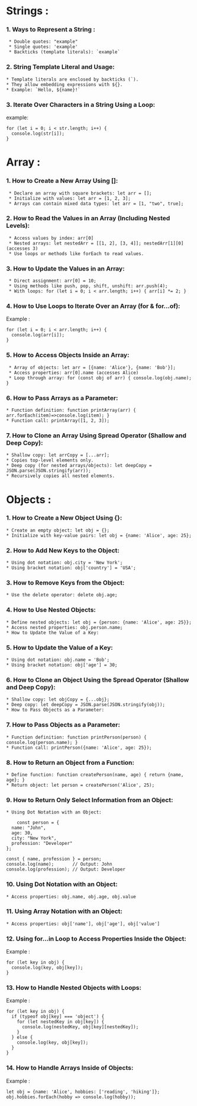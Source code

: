 # Strings :

### 1. Ways to Represent a String :
     
     * Double quotes: "example"
     * Single quotes: 'example'
     * Backticks (template literals): `example`


### 2. String Template Literal and Usage:
    
    * Template literals are enclosed by backticks (`).
    * They allow embedding expressions with ${}.
    * Example: `Hello, ${name}!`


### 3. Iterate Over Characters in a String Using a Loop:
    
example:

```
for (let i = 0; i < str.length; i++) {
  console.log(str[i]);
}

```

# Array :

### 1. How to Create a New Array Using []:
     
     * Declare an array with square brackets: let arr = [];
     * Initialize with values: let arr = [1, 2, 3];
     * Arrays can contain mixed data types: let arr = [1, "two", true];


### 2. How to Read the Values in an Array (Including Nested Levels):
     
     * Access values by index: arr[0]
     * Nested arrays: let nestedArr = [[1, 2], [3, 4]]; nestedArr[1][0] (accesses 3)
     * Use loops or methods like forEach to read values.
     

### 3. How to Update the Values in an Array:
     
     * Direct assignment: arr[0] = 10;
     * Using methods like push, pop, shift, unshift: arr.push(4);
     * With loops: for (let i = 0; i < arr.length; i++) { arr[i] *= 2; }


### 4. How to Use Loops to Iterate Over an Array (for & for...of):   

Example :

```
for (let i = 0; i < arr.length; i++) {
  console.log(arr[i]);
}

```

### 5. How to Access Objects Inside an Array:
     
     * Array of objects: let arr = [{name: 'Alice'}, {name: 'Bob'}];
     * Access properties: arr[0].name (accesses Alice)
     * Loop through array: for (const obj of arr) { console.log(obj.name); }


### 6. How to Pass Arrays as a Parameter:
    
    * Function definition: function printArray(arr) { arr.forEach(item)=>console.log(item); }
    * Function call: printArray([1, 2, 3]);


### 7. How to Clone an Array Using Spread Operator (Shallow and Deep Copy):
    
    * Shallow copy: let arrCopy = [...arr];
    * Copies top-level elements only.
    * Deep copy (for nested arrays/objects): let deepCopy = JSON.parse(JSON.stringify(arr));
    * Recursively copies all nested elements.



# Objects :

### 1. How to Create a New Object Using {}:
    
    * Create an empty object: let obj = {};
    * Initialize with key-value pairs: let obj = {name: 'Alice', age: 25};


### 2. How to Add New Keys to the Object: 

    * Using dot notation: obj.city = 'New York';
    * Using bracket notation: obj['country'] = 'USA';


### 3. How to Remove Keys from the Object:

    * Use the delete operator: delete obj.age;


### 4. How to Use Nested Objects:

    * Define nested objects: let obj = {person: {name: 'Alice', age: 25}};
    * Access nested properties: obj.person.name;
    * How to Update the Value of a Key:

### 5. How to Update the Value of a Key:

    * Using dot notation: obj.name = 'Bob';
    * Using bracket notation: obj['age'] = 30;


### 6. How to Clone an Object Using the Spread Operator (Shallow and Deep Copy):
    
    * Shallow copy: let objCopy = {...obj};
    * Deep copy: let deepCopy = JSON.parse(JSON.stringify(obj));
    * How to Pass Objects as a Parameter:


### 7. How to Pass Objects as a Parameter:

    * Function definition: function printPerson(person) { console.log(person.name); }
    * Function call: printPerson({name: 'Alice', age: 25});


### 8. How to Return an Object from a Function:
   
    * Define function: function createPerson(name, age) { return {name, age}; }
    * Return object: let person = createPerson('Alice', 25);

### 9. How to Return Only Select Information from an Object: 
    
    * Using Dot Notation with an Object:

```
    const person = {
  name: "John",
  age: 30,
  city: "New York",
  profession: "Developer"
};

const { name, profession } = person;
console.log(name);       // Output: John
console.log(profession); // Output: Developer

 ```


### 10. Using Dot Notation with an Object:

    * Access properties: obj.name, obj.age, obj.value

### 11. Using Array Notation with an Object:

    * Access properties: obj['name'], obj['age'], obj['value']

### 12. Using for...in Loop to Access Properties Inside the Object:

Example :
  
```
for (let key in obj) {
  console.log(key, obj[key]);
}

```

### 13. How to Handle Nested Objects with Loops:

Example :

```
for (let key in obj) {
  if (typeof obj[key] === 'object') {
    for (let nestedKey in obj[key]) {
      console.log(nestedKey, obj[key][nestedKey]);
    }
  } else {
    console.log(key, obj[key]);
  }
}

```


### 14. How to Handle Arrays Inside of Objects:

Example :

```
let obj = {name: 'Alice', hobbies: ['reading', 'hiking']};
obj.hobbies.forEach(hobby => console.log(hobby));

```






















































